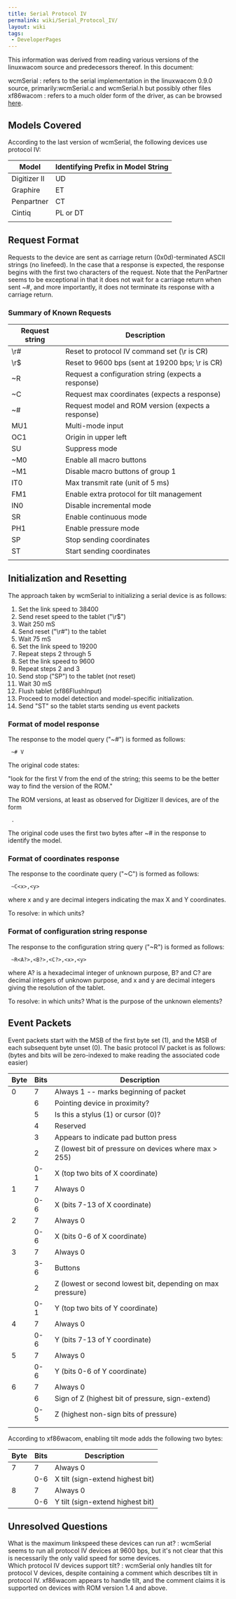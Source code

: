 ```yaml
---
title: Serial Protocol IV
permalink: wiki/Serial_Protocol_IV/
layout: wiki
tags:
 - DeveloperPages
---
```


This information was derived from reading various versions of the
linuxwacom source and predecessors thereof. In this document:

wcmSerial : refers to the serial implementation in the linuxwacom 0.9.0 source, primarily:wcmSerial.c and wcmSerial.h but possibly other files  
xf86wacom : refers to a much older form of the driver, as can be browsed [here](http://cvsweb.xfree86.org/cvsweb/xc/programs/Xserver/hw/xfree86/common/Attic/xf86Wacom.c).  

Models Covered
--------------

According to the last version of wcmSerial, the following devices use
protocol IV:

| Model        | Identifying Prefix in Model String |
|--------------|------------------------------------|
| Digitizer II | UD                                 |
| Graphire     | ET                                 |
| Penpartner   | CT                                 |
| Cintiq       | PL or DT                           |
|              |                                    |

Request Format
--------------

Requests to the device are sent as carriage return (0x0d)-terminated
ASCII strings (no linefeed). In the case that a response is expected,
the response begins with the first two characters of the request. Note
that the PenPartner seems to be exceptional in that it does not wait for
a carriage return when sent ~\#, and more importantly, it does not
terminate its response with a carriage return.

### Summary of Known Requests

| Request string | Description                                         |
|----------------|-----------------------------------------------------|
| \\r\#          | Reset to protocol IV command set (\\r is CR)        |
| \\r$           | Reset to 9600 bps (sent at 19200 bps; \\r is CR)    |
| ~R             | Request a configuration string (expects a response) |
| ~C             | Request max coordinates (expects a response)        |
| ~\#            | Request model and ROM version (expects a response)  |
| MU1            | Multi-mode input                                    |
| OC1            | Origin in upper left                                |
| SU             | Suppress mode                                       |
| ~M0            | Enable all macro buttons                            |
| ~M1            | Disable macro buttons of group 1                    |
| IT0            | Max transmit rate (unit of 5 ms)                    |
| FM1            | Enable extra protocol for tilt management           |
| IN0            | Disable incremental mode                            |
| SR             | Enable continuous mode                              |
| PH1            | Enable pressure mode                                |
| SP             | Stop sending coordinates                            |
| ST             | Start sending coordinates                           |
|                |                                                     |

Initialization and Resetting
----------------------------

The approach taken by wcmSerial to initializing a serial device is as
follows:

1.  Set the link speed to 38400
2.  Send reset speed to the tablet ("\\r$")
3.  Wait 250 mS
4.  Send reset ("\\r\#") to the tablet
5.  Wait 75 mS
6.  Set the link speed to 19200
7.  Repeat steps 2 through 5
8.  Set the link speed to 9600
9.  Repeat steps 2 and 3
10. Send stop ("SP") to the tablet (not reset)
11. Wait 30 mS
12. Flush tablet (xf86FlushInput)
13. Proceed to model detection and model-specific initialization.
14. Send "ST" so the tablet starts sending us event packets

### Format of model response

The response to the model query ("~\#") is formed as follows:

` ~#`<Tablet model>` V`<Rom version>

The original code states:

  
"look for the first V from the end of the string; this seems to be the
better way to find the version of the ROM."

The ROM versions, at least as observed for Digitizer II devices, are of
the form

` `<decimal integer>`.`<decimal integer>

The original code uses the first two bytes after ~\# in the response to
identify the model.

### Format of coordinates response

The response to the coordinate query ("~C") is formed as follows:

` ~C<x>,<y>`

where x and y are decimal integers indicating the max X and Y
coordinates.

To resolve: in which units?  

### Format of configuration string response

The response to the configuration string query ("~R") is formed as
follows:

` ~R<A?>,<B?>,<C?>,<x>,<y>`

where A? is a hexadecimal integer of unknown purpose, B? and C? are
decimal integers of unknown purpose, and x and y are decimal integers
giving the resolution of the tablet.

To resolve: in which units? What is the purpose of the unknown elements?  

Event Packets
-------------

Event packets start with the MSB of the first byte set (1), and the MSB
of each subsequent byte unset (0). The basic protocol IV packet is as
follows: (bytes and bits will be zero-indexed to make reading the
associated code easier)

| Byte | Bits | Description                                                |
|------|------|------------------------------------------------------------|
| 0    | 7    | Always 1 -- marks beginning of packet                      |
|      | 6    | Pointing device in proximity?                              |
|      | 5    | Is this a stylus (1) or cursor (0)?                        |
|      | 4    | Reserved                                                   |
|      | 3    | Appears to indicate pad button press                       |
|      | 2    | Z (lowest bit of pressure on devices where max &gt; 255)   |
|      | 0-1  | X (top two bits of X coordinate)                           |
| 1    | 7    | Always 0                                                   |
|      | 0-6  | X (bits 7-13 of X coordinate)                              |
| 2    | 7    | Always 0                                                   |
|      | 0-6  | X (bits 0-6 of X coordinate)                               |
| 3    | 7    | Always 0                                                   |
|      | 3-6  | Buttons                                                    |
|      | 2    | Z (lowest or second lowest bit, depending on max pressure) |
|      | 0-1  | Y (top two bits of Y coordinate)                           |
| 4    | 7    | Always 0                                                   |
|      | 0-6  | Y (bits 7-13 of Y coordinate)                              |
| 5    | 7    | Always 0                                                   |
|      | 0-6  | Y (bits 0-6 of Y coordinate)                               |
| 6    | 7    | Always 0                                                   |
|      | 6    | Sign of Z (highest bit of pressure, sign-extend)           |
|      | 0-5  | Z (highest non-sign bits of pressure)                      |
|      |      |                                                            |

According to xf86wacom, enabling tilt mode adds the following two bytes:

| Byte | Bits | Description                      |
|------|------|----------------------------------|
| 7    | 7    | Always 0                         |
|      | 0-6  | X tilt (sign-extend highest bit) |
| 8    | 7    | Always 0                         |
|      | 0-6  | Y tilt (sign-extend highest bit) |

Unresolved Questions
--------------------

What is the maximum linkspeed these devices can run at? : wcmSerial seems to run all protocol IV devices at 9600 bps, but it's not clear that this is necessarily the only valid speed for some devices.  
Which protocol IV devices support tilt? : wcmSerial only handles tilt for protocol V devices, despite containing a comment which describes tilt in protocol IV. xf86wacom appears to handle tilt, and the comment claims it is supported on devices with ROM version 1.4 and above.  
